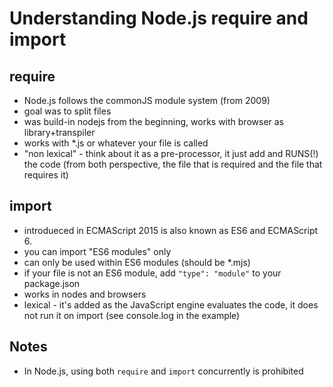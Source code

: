 # Understanding Node.js require and import

## require
- Node.js follows the commonJS module system (from 2009)
- goal was to split files
- was build-in nodejs from the beginning, works with browser as library+transpiler
- works with *.js or whatever your file is called
- "non lexical" - think about it as a pre-processor, it just add and RUNS(!) the code (from both perspective, the file that is required and the file that requires it)


## import
- introdueced in ECMAScript 2015 is also known as ES6 and ECMAScript 6.
- you can import "ES6 modules" only
- can only be used within ES6 modules (should be *.mjs)
- if your file is not an ES6 module, add `"type": "module"` to your package.json
- works in nodes and browsers
- lexical - it's added as the JavaScript engine evaluates the code, it does not run it on import (see console.log in the example)

## Notes
- In Node.js, using both `require` and `import` concurrently is prohibited
